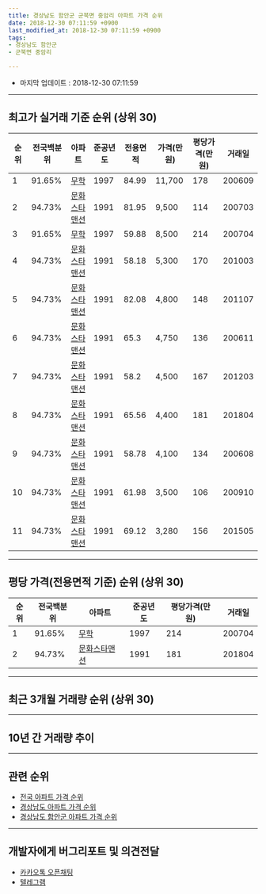 ```yaml
---
title: 경상남도 함안군 군북면 중암리 아파트 가격 순위
date: 2018-12-30 07:11:59 +0900
last_modified_at: 2018-12-30 07:11:59 +0900
tags:
- 경상남도 함안군
- 군북면 중암리

---
```


* 마지막 업데이트 : 2018-12-30 07:11:59

---

## 최고가 실거래 기준 순위 (상위 30)


|순위|전국백분위|아파트|준공년도|전용면적|가격(만원)|평당가격(만원)|거래일|
|---|---|---|---|---|---|---|---|
|1|91.65%|[무학](https://search.naver.com/search.naver?query=%EA%B2%BD%EC%83%81%EB%82%A8%EB%8F%84+%ED%95%A8%EC%95%88%EA%B5%B0+%EA%B5%B0%EB%B6%81%EB%A9%B4+%EC%A4%91%EC%95%94%EB%A6%AC+%EB%AC%B4%ED%95%99)|1997|84.99|11,700|178|200609|
|2|94.73%|[문화스타맨션](https://search.naver.com/search.naver?query=%EA%B2%BD%EC%83%81%EB%82%A8%EB%8F%84+%ED%95%A8%EC%95%88%EA%B5%B0+%EA%B5%B0%EB%B6%81%EB%A9%B4+%EC%A4%91%EC%95%94%EB%A6%AC+%EB%AC%B8%ED%99%94%EC%8A%A4%ED%83%80%EB%A7%A8%EC%85%98)|1991|81.95|9,500|114|200703|
|3|91.65%|[무학](https://search.naver.com/search.naver?query=%EA%B2%BD%EC%83%81%EB%82%A8%EB%8F%84+%ED%95%A8%EC%95%88%EA%B5%B0+%EA%B5%B0%EB%B6%81%EB%A9%B4+%EC%A4%91%EC%95%94%EB%A6%AC+%EB%AC%B4%ED%95%99)|1997|59.88|8,500|214|200704|
|4|94.73%|[문화스타맨션](https://search.naver.com/search.naver?query=%EA%B2%BD%EC%83%81%EB%82%A8%EB%8F%84+%ED%95%A8%EC%95%88%EA%B5%B0+%EA%B5%B0%EB%B6%81%EB%A9%B4+%EC%A4%91%EC%95%94%EB%A6%AC+%EB%AC%B8%ED%99%94%EC%8A%A4%ED%83%80%EB%A7%A8%EC%85%98)|1991|58.18|5,300|170|201003|
|5|94.73%|[문화스타맨션](https://search.naver.com/search.naver?query=%EA%B2%BD%EC%83%81%EB%82%A8%EB%8F%84+%ED%95%A8%EC%95%88%EA%B5%B0+%EA%B5%B0%EB%B6%81%EB%A9%B4+%EC%A4%91%EC%95%94%EB%A6%AC+%EB%AC%B8%ED%99%94%EC%8A%A4%ED%83%80%EB%A7%A8%EC%85%98)|1991|82.08|4,800|148|201107|
|6|94.73%|[문화스타맨션](https://search.naver.com/search.naver?query=%EA%B2%BD%EC%83%81%EB%82%A8%EB%8F%84+%ED%95%A8%EC%95%88%EA%B5%B0+%EA%B5%B0%EB%B6%81%EB%A9%B4+%EC%A4%91%EC%95%94%EB%A6%AC+%EB%AC%B8%ED%99%94%EC%8A%A4%ED%83%80%EB%A7%A8%EC%85%98)|1991|65.3|4,750|136|200611|
|7|94.73%|[문화스타맨션](https://search.naver.com/search.naver?query=%EA%B2%BD%EC%83%81%EB%82%A8%EB%8F%84+%ED%95%A8%EC%95%88%EA%B5%B0+%EA%B5%B0%EB%B6%81%EB%A9%B4+%EC%A4%91%EC%95%94%EB%A6%AC+%EB%AC%B8%ED%99%94%EC%8A%A4%ED%83%80%EB%A7%A8%EC%85%98)|1991|58.2|4,500|167|201203|
|8|94.73%|[문화스타맨션](https://search.naver.com/search.naver?query=%EA%B2%BD%EC%83%81%EB%82%A8%EB%8F%84+%ED%95%A8%EC%95%88%EA%B5%B0+%EA%B5%B0%EB%B6%81%EB%A9%B4+%EC%A4%91%EC%95%94%EB%A6%AC+%EB%AC%B8%ED%99%94%EC%8A%A4%ED%83%80%EB%A7%A8%EC%85%98)|1991|65.56|4,400|181|201804|
|9|94.73%|[문화스타맨션](https://search.naver.com/search.naver?query=%EA%B2%BD%EC%83%81%EB%82%A8%EB%8F%84+%ED%95%A8%EC%95%88%EA%B5%B0+%EA%B5%B0%EB%B6%81%EB%A9%B4+%EC%A4%91%EC%95%94%EB%A6%AC+%EB%AC%B8%ED%99%94%EC%8A%A4%ED%83%80%EB%A7%A8%EC%85%98)|1991|58.78|4,100|134|200608|
|10|94.73%|[문화스타맨션](https://search.naver.com/search.naver?query=%EA%B2%BD%EC%83%81%EB%82%A8%EB%8F%84+%ED%95%A8%EC%95%88%EA%B5%B0+%EA%B5%B0%EB%B6%81%EB%A9%B4+%EC%A4%91%EC%95%94%EB%A6%AC+%EB%AC%B8%ED%99%94%EC%8A%A4%ED%83%80%EB%A7%A8%EC%85%98)|1991|61.98|3,500|106|200910|
|11|94.73%|[문화스타맨션](https://search.naver.com/search.naver?query=%EA%B2%BD%EC%83%81%EB%82%A8%EB%8F%84+%ED%95%A8%EC%95%88%EA%B5%B0+%EA%B5%B0%EB%B6%81%EB%A9%B4+%EC%A4%91%EC%95%94%EB%A6%AC+%EB%AC%B8%ED%99%94%EC%8A%A4%ED%83%80%EB%A7%A8%EC%85%98)|1991|69.12|3,280|156|201505|


---

## 평당 가격(전용면적 기준) 순위 (상위 30)


|순위|전국백분위|아파트|준공년도|평당가격(만원)|거래일|
|---|---|---|---|---|---|
|1|91.65%|[무학](https://search.naver.com/search.naver?query=%EA%B2%BD%EC%83%81%EB%82%A8%EB%8F%84+%ED%95%A8%EC%95%88%EA%B5%B0+%EA%B5%B0%EB%B6%81%EB%A9%B4+%EC%A4%91%EC%95%94%EB%A6%AC+%EB%AC%B4%ED%95%99)|1997|214|200704|
|2|94.73%|[문화스타맨션](https://search.naver.com/search.naver?query=%EA%B2%BD%EC%83%81%EB%82%A8%EB%8F%84+%ED%95%A8%EC%95%88%EA%B5%B0+%EA%B5%B0%EB%B6%81%EB%A9%B4+%EC%A4%91%EC%95%94%EB%A6%AC+%EB%AC%B8%ED%99%94%EC%8A%A4%ED%83%80%EB%A7%A8%EC%85%98)|1991|181|201804|


---

## 최근 3개월 거래량 순위 (상위 30)


<div style="width:100%;">
    <canvas id="deal_count_ranking" height="250"></canvas>
</div>


<script>
new Chart(document.getElementById("deal_count_ranking"), {
    type: 'horizontalBar',
    data: {
        labels: ['문화스타맨션', '무학'],
        datasets: [{
            label: '실거래 수',
            data: [2, 1],
            borderColor: "rgba(255, 0, 128, 1)",
            backgroundColor: "rgba(255, 0, 128, 0.5)",
            fill: false,
        }]
    },
    options: {
        responsive: true,
        title: {
            display: true,
            text: '최근 3개월 거래량 순위'
        },
        tooltips: {
            mode: 'index',
            intersect: false,
            callbacks: {
                title: function(tooltipItems, data) {
                    return "실거래 수:";
                },
                label: function(tooltipItem, data) {
                    return data.labels[tooltipItem.index] + ": " + tooltipItem.xLabel;
                }
            }
        },
        hover: {
            mode: 'nearest',
            intersect: true
        },
        scales: {
            xAxes: [{
                display: true,
                scaleLabel: {
                    display: true,
                    labelString: '실거래 수'
                },
                ticks: {
                    suggestedMin: 0,
                }
            }],
            yAxes: [{
                display: true,
                ticks: {
                    autoSkip: false,
                    callback: function(value, index, values) {
                        if (value.length > 15)
                            return value.substr(0, 13) + "...";
                        else
                            return value;
                    }
                },
                scaleLabel: {
                    display: false,
                }
            }]
        }
    }
});

</script>


---

## 10년 간 거래량 추이


<div style="width:100%;">
    <canvas id="deal_progress" height="250"></canvas>
</div>

<script>
new Chart(document.getElementById("deal_progress"), {
    type: 'line',
    data: {
        labels: ['200812','200901','200902','200903','200904','200905','200906','200907','200908','200909','200910','200911','200912','201001','201002','201003','201004','201005','201006','201007','201008','201009','201010','201011','201012','201101','201102','201103','201104','201105','201106','201107','201108','201109','201110','201111','201112','201201','201202','201203','201204','201205','201206','201207','201208','201209','201210','201211','201212','201301','201302','201303','201304','201305','201306','201307','201308','201309','201310','201311','201312','201401','201402','201403','201404','201405','201406','201407','201408','201409','201410','201411','201412','201501','201502','201503','201504','201505','201506','201507','201508','201509','201510','201511','201512','201601','201602','201603','201604','201605','201606','201607','201608','201609','201610','201611','201612','201701','201702','201703','201704','201705','201706','201707','201708','201709','201710','201711','201712','201801','201802','201803','201804','201805','201806','201807','201808','201809','201810','201811','201812'],
        datasets: [{
            label: '실거래 수',
            pointRadius: 1,
            data: [0, 0, 1, 0, 0, 0, 0, 1, 0, 0, 2, 0, 0, 0, 3, 1, 0, 1, 0, 0, 0, 0, 0, 0, 0, 0, 0, 0, 0, 0, 1, 1, 0, 0, 0, 2, 1, 0, 0, 1, 1, 0, 0, 0, 0, 1, 1, 0, 1, 0, 1, 1, 0, 0, 0, 0, 0, 0, 1, 0, 0, 0, 0, 0, 1, 0, 0, 1, 0, 0, 0, 0, 1, 1, 0, 0, 0, 1, 0, 0, 0, 0, 0, 0, 0, 0, 1, 1, 1, 0, 0, 0, 0, 0, 0, 0, 0, 1, 1, 0, 0, 0, 0, 0, 0, 0, 0, 0, 0, 0, 0, 0, 1, 0, 0, 0, 0, 0, 1, 1, 1],
            borderColor: "rgba(255, 201, 14, 1)",
            backgroundColor: "rgba(255, 201, 14, 0.5)",
            fill: true,
        }]
    },
    options: {
        responsive: true,
        title: {
            display: true,
            text: '10년간 거래량 추이'
        },
        tooltips: {
            mode: 'index',
            intersect: false,
        },
        hover: {
            mode: 'nearest',
            intersect: true
        },
        scales: {
            xAxes: [{
                display: true,
                scaleLabel: {
                    display: true,
                    labelString: '년/월'
                }
            }],
            yAxes: [{
                display: true,
                ticks: {
                    suggestedMin: 0,
                },
                scaleLabel: {
                    display: true,
                    labelString: '실거래 수'
                }
            }]
        }
    }
});

</script>


---

## 관련 순위

- [전국 아파트 가격 순위](https://inasie.github.io/apt-ranking/전국)
- [경상남도 아파트 가격 순위](https://inasie.github.io/apt-ranking/경상남도)
- [경상남도 함안군 아파트 가격 순위](https://inasie.github.io/apt-ranking/경상남도-함안군)


---

## 개발자에게 버그리포트 및 의견전달

- [카카오톡 오픈채팅](https://open.kakao.com/o/gLJUAP4)
- [텔레그램](https://t.me/inasie)

